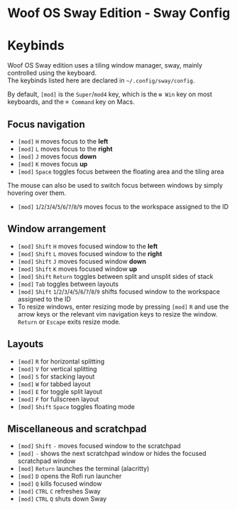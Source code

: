 # Woof OS Sway Edition - Sway Config

# Keybinds

Woof OS Sway edition uses a tiling window manager, sway, mainly controlled using the keyboard.  
The keybinds listed here are declared in `~/.config/sway/config`.

By default, `[mod]` is the `Super`/`mod4` key, which is the `⊞ Win` key on most keyboards, and the `⌘ Command` key on Macs.

## Focus navigation

- `[mod]` `H` moves focus to the **left**
- `[mod]` `L` moves focus to the **right**
- `[mod]` `J` moves focus **down**
- `[mod]` `K` moves focus **up**
- `[mod]` `Space` toggles focus between the floating area and the tiling area

The mouse can also be used to switch focus between windows by simply hovering over them.

- `[mod]` `1`/`2`/`3`/`4`/`5`/`6`/`7`/`8`/`9` moves focus to the workspace assigned to the ID

## Window arrangement

- `[mod]` `Shift` `H` moves focused window to the **left**
- `[mod]` `Shift` `L` moves focused window to the **right**
- `[mod]` `Shift` `J` moves focused window **down**
- `[mod]` `Shift` `K` moves focused window **up**
- `[mod]` `Shift` `Return` toggles between split and unsplit sides of stack
- `[mod]` `Tab` toggles between layouts
- `[mod]` `Shift` `1`/`2`/`3`/`4`/`5`/`6`/`7`/`8`/`9` shifts focused window to the workspace assigned to the ID
- To resize windows, enter resizing mode by pressing `[mod]` `R` and use the arrow keys or the relevant vim navigation keys to resize the window.  
  `Return` or `Escape` exits resize mode.

## Layouts

- `[mod]` `R` for horizontal splitting
- `[mod]` `V` for vertical splitting
- `[mod]` `S` for stacking layout
- `[mod]` `W` for tabbed layout
- `[mod]` `E` for toggle split layout
- `[mod]` `F` for fullscreen layout
- `[mod]` `Shift` `Space` toggles floating mode

## Miscellaneous and scratchpad

- `[mod]` `Shift` `-` moves focused window to the scratchpad
- `[mod]` `-` shows the next scratchpad window or hides the focused scratchpad window
- `[mod]` `Return` launches the terminal (alacritty)
- `[mod]` `D` opens the Rofi run launcher
- `[mod]` `Q` kills focused window
- `[mod]` `CTRL` `C` refreshes Sway
- `[mod]` `CTRL` `Q` shuts down Sway
